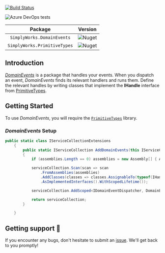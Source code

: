 [![Build Status](https://dev.azure.com/simplify9/Github%20Pipelines/_apis/build/status/simplify9.EfCoreExtensions?branchName=master)](https://dev.azure.com/simplify9/Github%20Pipelines/_build/latest?definitionId=168&branchName=master) 

![Azure DevOps tests](https://img.shields.io/azure-devops/tests/Simplify9/Github%20Pipelines/168?style=for-the-badge)


| **Package**       | **Version** |
| :----------------:|:----------------------:|
|```SimplyWorks.DomainEvents```| ![Nuget](https://img.shields.io/nuget/v/SimplyWorks.DomainEvents?style=for-the-badge)
|```SimplyWorks.PrimitiveTypes```| ![Nuget](https://img.shields.io/nuget/v/SimplyWorks.PrimitiveTypes?style=for-the-badge)

## Introduction
[*DomainEvents*](https://www.nuget.org/packages/SimplyWorks.DomainEvents/) is a package that handles your events. When you dispatch an event, *DomainEvents* finds its relevant handlers and runs them. 
Define the relevant handles by writing classes that implement the **IHandle** interface from [PrimitiveTypes](https://www.nuget.org/packages/SimplyWorks.PrimitiveTypes/). 

## Getting Started 
To use *DomainEvents*, you will require the [`PrimitiveTypes`](https://github.com/simplify9/PrimitiveTypes) library. 

### *DomainEvents* Setup

```csharp
public static class IServiceCollectionExtensions
    {
        public static IServiceCollection AddDomainEvents(this IServiceCollection serviceCollection, params Assembly[] assemblies)
        {
            if (assemblies.Length == 0) assemblies = new Assembly[] { Assembly.GetCallingAssembly() };

            serviceCollection.Scan(scan => scan
                .FromAssemblies(assemblies)
                .AddClasses(classes => classes.AssignableTo(typeof(IHandle<>)))
                .AsImplementedInterfaces().WithScopedLifetime());

            serviceCollection.AddScoped<IDomainEventDispatcher, DomainEventDispatcher>();

            return serviceCollection;
        }

    }
```
## Getting support 👷
If you encounter any bugs, don't hesitate to submit an [issue](https://github.com/simplify9/DomainEvents/issues). We'll get back to you promptly!

